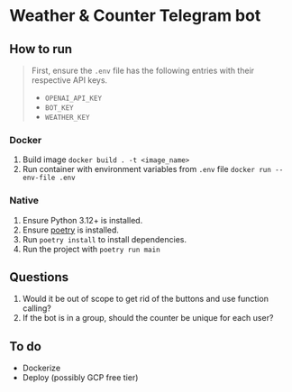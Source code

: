 # Weather & Counter Telegram bot

## How to run

> First, ensure the `.env` file has the following entries with their respective API keys.
> - `OPENAI_API_KEY`
> - `BOT_KEY`
> - `WEATHER_KEY`


### Docker

1. Build image `docker build . -t <image_name>`
2. Run container with environment variables from `.env` file `docker run --env-file .env`

### Native

1. Ensure Python 3.12+ is installed.
2. Ensure [poetry](https://python-poetry.org/docs/#installation) is installed.
3. Run `poetry install` to install dependencies.
4. Run the project with `poetry run main`

## Questions

1. Would it be out of scope to get rid of the buttons and use function calling?
2. If the bot is in a group, should the counter be unique for each user?

## To do

- Dockerize
- Deploy (possibly GCP free tier)
